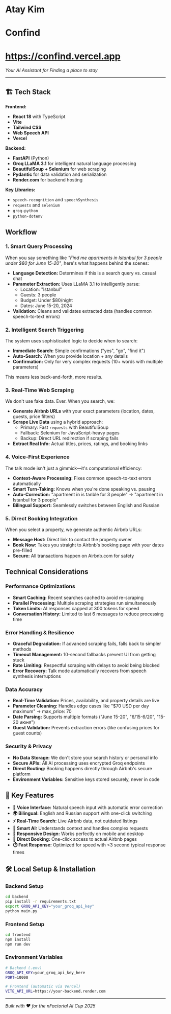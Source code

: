 # Atay Kim

# Confind

# https://confind.vercel.app

*Your AI Assistant for Finding a place to stay*

---

## 🏗️ Tech Stack

**Frontend:**
- **React 18** with TypeScript 
- **Vite** 
- **Tailwind CSS** 
- **Web Speech API** 
- **Vercel** 

**Backend:**
- **FastAPI** (Python) 
- **Groq LLaMA 3.1** for intelligent natural language processing
- **BeautifulSoup + Selenium** for web scraping
- **Pydantic** for data validation and serialization
- **Render.com** for backend hosting

**Key Libraries:**
- `speech-recognition` and `speechSynthesis` 
- `requests` and `selenium` 
- `groq-python` 
- `python-dotenv` 

##  Workflow

### 1. **Smart Query Processing**
When you say something like *"Find me apartments in Istanbul for 3 people under $80 for June 15-20"*, here's what happens behind the scenes:

- **Language Detection:** Determines if this is a search query vs. casual chat
- **Parameter Extraction:** Uses LLaMA 3.1 to intelligently parse:
  - Location: "Istanbul"
  - Guests: 3 people  
  - Budget: Under $80/night
  - Dates: June 15-20, 2024
- **Validation:** Cleans and validates extracted data (handles common speech-to-text errors)

### 2. **Intelligent Search Triggering**
The system uses sophisticated logic to decide when to search:
- **Immediate Search:** Simple confirmations ("yes", "go", "find it")
- **Auto-Search:** When you provide location + any details
- **Confirmation:** Only for very complex requests (10+ words with multiple parameters)

This means less back-and-forth, more results.

### 3. **Real-Time Web Scraping**
We don't use fake data. Ever. When you search, we:
- **Generate Airbnb URLs** with your exact parameters (location, dates, guests, price filters)
- **Scrape Live Data** using a hybrid approach:
  - Primary: Fast `requests` with BeautifulSoup
  - Fallback: Selenium for JavaScript-heavy pages
  - Backup: Direct URL redirection if scraping fails
- **Extract Real Info:** Actual titles, prices, ratings, and booking links

### 4. **Voice-First Experience**
The talk mode isn't just a gimmick—it's computational efficiency:
- **Context-Aware Processing:** Fixes common speech-to-text errors automatically
- **Smart Turn-Taking:** Knows when you're done speaking vs. pausing
- **Auto-Correction:** "apartment in is tanble for 3 people" → "apartment in Istanbul for 3 people"
- **Bilingual Support:** Seamlessly switches between English and Russian

### 5. **Direct Booking Integration**
When you select a property, we generate authentic Airbnb URLs:
- **Message Host:** Direct link to contact the property owner
- **Book Now:** Takes you straight to Airbnb's booking page with your dates pre-filled
- **Secure:** All transactions happen on Airbnb.com for safety

## Technical Considerations

### Performance Optimizations
- **Smart Caching:** Recent searches cached to avoid re-scraping
- **Parallel Processing:** Multiple scraping strategies run simultaneously
- **Token Limits:** AI responses capped at 300 tokens for speed
- **Conversation History:** Limited to last 6 messages to reduce processing time

### Error Handling & Resilience
- **Graceful Degradation:** If advanced scraping fails, falls back to simpler methods
- **Timeout Management:** 10-second fallbacks prevent UI from getting stuck
- **Rate Limiting:** Respectful scraping with delays to avoid being blocked
- **Error Recovery:** Talk mode automatically recovers from speech synthesis interruptions

### Data Accuracy
- **Real-Time Validation:** Prices, availability, and property details are live
- **Parameter Cleaning:** Handles edge cases like "$70 USD per day maximum" → max_price: 70
- **Date Parsing:** Supports multiple formats ("June 15-20", "6/15-6/20", "15-20 июня")
- **Guest Validation:** Prevents extraction errors (like confusing prices for guest counts)

### Security & Privacy
- **No Data Storage:** We don't store your search history or personal info
- **Secure APIs:** All AI processing uses encrypted Groq endpoints
- **Direct Routing:** Booking happens directly through Airbnb's secure platform
- **Environment Variables:** Sensitive keys stored securely, never in code

## 🎯 Key Features

- **🎤 Voice Interface:** Natural speech input with automatic error correction
- **🌍 Bilingual:** English and Russian support with one-click switching  
- **⚡ Real-Time Search:** Live Airbnb data, not outdated listings
- **🤖 Smart AI:** Understands context and handles complex requests
- **📱 Responsive Design:** Works perfectly on mobile and desktop
- **🔗 Direct Booking:** One-click access to actual Airbnb pages
- **⏱️ Fast Response:** Optimized for speed with <3 second typical response times

## 🛠️ Local Setup & Installation

### Backend Setup
```bash
cd backend
pip install -r requirements.txt
export GROQ_API_KEY="your_groq_api_key"
python main.py
```

### Frontend Setup  
```bash
cd frontend
npm install
npm run dev
```

### Environment Variables
```bash
# Backend (.env)
GROQ_API_KEY=your_groq_api_key_here
PORT=10000

# Frontend (automatic via Vercel)
VITE_API_URL=https://your-backend.render.com
```

---

*Built with ❤️ for the nFactorial AI Cup 2025*
